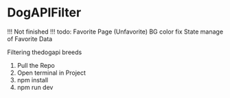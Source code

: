 # DogAPIFilter
!!! Not finished !!! 
todo: Favorite Page (Unfavorite)
      BG color fix 
      State manage of Favorite Data 
      
Filtering thedogapi breeds

1. Pull the Repo
2. Open terminal in Project 
3. npm install
4. npm run dev
